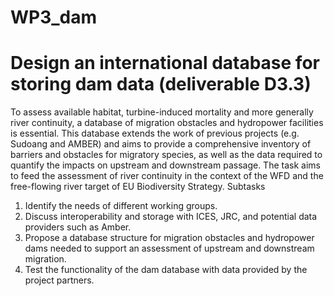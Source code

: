 # WP3_dam
# Design an international database for storing dam data (deliverable D3.3)

To assess available habitat, turbine-induced mortality and more generally river continuity, a database of migration obstacles and hydropower facilities is essential. This database extends the work of previous projects (e.g. Sudoang and AMBER) and aims to provide a comprehensive inventory of barriers and obstacles for migratory species, as well as the data required to quantify the impacts on upstream and downstream passage. The task aims to feed the assessment of river continuity in the context of the WFD and the free-flowing river target of EU Biodiversity Strategy.
Subtasks
1. Identify the needs of different working groups.
2. Discuss interoperability and storage with ICES, JRC, and potential data providers such as Amber.
3. Propose a database structure for migration obstacles and hydropower dams needed to support an assessment of upstream and downstream migration.
4. Test the functionality of the dam database with data provided by the project partners.


